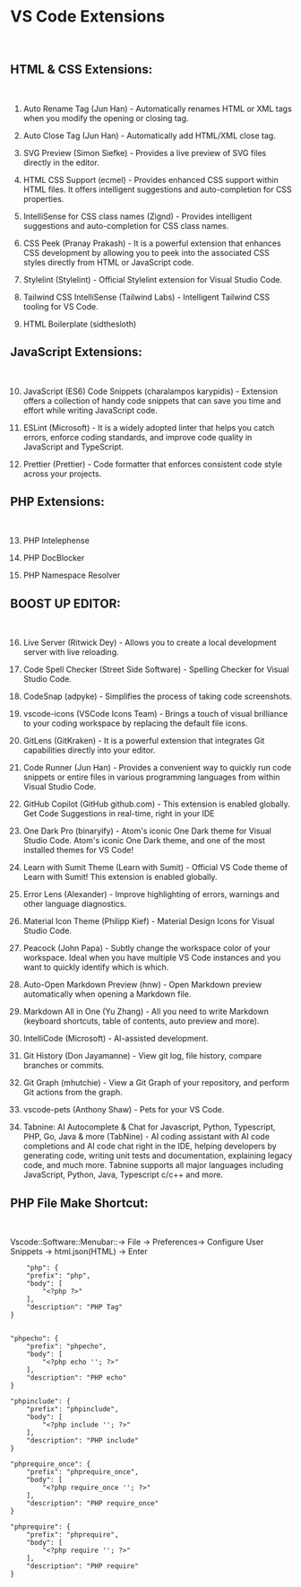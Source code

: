 <h1>VS Code Extensions</h1>
<br>
<h2>HTML & CSS Extensions:</h2>
<br>

1. Auto Rename Tag (Jun Han) - Automatically renames HTML or XML tags when you modify the opening or closing tag.

2. Auto Close Tag (Jun Han) - Automatically add HTML/XML close tag.

3. SVG Preview (Simon Siefke) - Provides a live preview of SVG files directly in the editor.

4. HTML CSS Support (ecmel) - Provides enhanced CSS support within HTML files. It offers intelligent suggestions and auto-completion for CSS properties.

5. IntelliSense for CSS class names (Zignd) - Provides intelligent suggestions and auto-completion for CSS class names.

6. CSS Peek (Pranay Prakash) - It is a powerful extension that enhances CSS development by allowing you to peek into the associated CSS styles directly from HTML or JavaScript code.

7. Stylelint (Stylelint) - Official Stylelint extension for Visual Studio Code.

8. Tailwind CSS IntelliSense (Tailwind Labs) - Intelligent Tailwind CSS tooling for VS Code.

9. HTML Boilerplate (sidthesloth)

<h2>JavaScript Extensions:</h2>
<br>

10. JavaScript (ES6) Code Snippets (charalampos karypidis) - Extension offers a collection of handy code snippets that can save you time and effort while writing JavaScript code.

11. ESLint (Microsoft) - It is a widely adopted linter that helps you catch errors, enforce coding standards, and improve code quality in JavaScript and TypeScript.

12. Prettier (Prettier) - Code formatter that enforces consistent code style across your projects.

<h2>PHP Extensions:</h2>
<br>

13. PHP Intelephense

14. PHP DocBlocker

15. PHP Namespace Resolver

<h2>BOOST UP EDITOR:</h2>
<br>

16. Live Server (Ritwick Dey) - Allows you to create a local development server with live reloading.

17. Code Spell Checker (Street Side Software) - Spelling Checker for Visual Studio Code.

18. CodeSnap (adpyke) - Simplifies the process of taking code screenshots.

19. vscode-icons (VSCode Icons Team) - Brings a touch of visual brilliance to your coding workspace by replacing the default file icons.

20. GitLens (GitKraken) - It is a powerful extension that integrates Git capabilities directly into your editor.

21. Code Runner (Jun Han) - Provides a convenient way to quickly run code snippets or entire files in various programming languages from within Visual Studio Code.
    
22. GitHub Copilot (GitHub github.com) - This extension is enabled globally. Get Code Suggestions in real-time, right in your IDE
    
23. One Dark Pro (binaryify) - Atom's iconic One Dark theme for Visual Studio Code. Atom's iconic One Dark theme, and one of the most installed themes for VS Code!
    
24. Learn with Sumit Theme (Learn with Sumit) - Official VS Code theme of Learn with Sumit! This extension is enabled globally.

25. Error Lens (Alexander) - Improve highlighting of errors, warnings and other language diagnostics.

26. Material Icon Theme (Philipp Kief) - Material Design Icons for Visual Studio Code.

27. Peacock (John Papa) - Subtly change the workspace color of your workspace. Ideal when you have multiple VS Code instances and you want to quickly identify which is which.

28. Auto-Open Markdown Preview (hnw) - Open Markdown preview automatically when opening a Markdown file.

29. Markdown All in One (Yu Zhang) - All you need to write Markdown (keyboard shortcuts, table of contents, auto preview and more).

30. IntelliCode (Microsoft) - AI-assisted development.

31. Git History (Don Jayamanne) - View git log, file history, compare branches or commits.

32. Git Graph (mhutchie) - View a Git Graph of your repository, and perform Git actions from the graph.

33. vscode-pets (Anthony Shaw) - Pets for your VS Code.

34. Tabnine: AI Autocomplete & Chat for Javascript, Python, Typescript, PHP, Go, Java & more (TabNine) - AI coding assistant with AI code completions and AI code chat right in the IDE, helping developers by generating code, writing unit tests and documentation, explaining legacy code, and much more. Tabnine supports all major languages including JavaScript, Python, Java, Typescript c/c++ and more.



<h2>PHP File Make Shortcut:</h2>
<br>


Vscode::Software::Menubar::-> File -> Preferences-> Configure User Snippets -> html.json(HTML) -> Enter

        "php": {
		"prefix": "php",
		"body": [
			"<?php ?>"
		],
		"description": "PHP Tag"
	}


	"phpecho": {
		"prefix": "phpecho",
		"body": [
			"<?php echo ''; ?>"
		],
		"description": "PHP echo"
	}

	"phpinclude": {
		"prefix": "phpinclude",
		"body": [
			"<?php include ''; ?>"
		],
		"description": "PHP include"
	}

	"phprequire_once": {
		"prefix": "phprequire_once",
		"body": [
			"<?php require_once ''; ?>"
		],
		"description": "PHP require_once"
	}

	"phprequire": {
		"prefix": "phprequire",
		"body": [
			"<?php require ''; ?>"
		],
		"description": "PHP require"
	}
